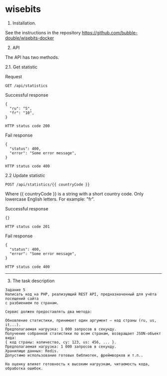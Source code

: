 # wisebits

1. Installation.

See the instructions in the repository https://github.com/bubble-double/wisebits-docker

2. API
   
The API has two methods.

2.1. Get statistic

Request
```angular2html
GET /api/statistics
```

Successful response
```angular2html
{
  "ru": "5",
  "fr": "10",
}

HTTP status code 200
```

Fail response
```angular2html
{
  "status": 400,
  "error": "Some error message",
}

HTTP status code 400
```

2.2 Update statistic
```angular2html
POST /api/statistics/{{ countryCode }}
```

Where {{ countryCode }} is a string with a short country code. Only lowercase English letters. 
For example: "fr".


Successful response
```angular2html
{}

HTTP status code 201
```

Fail response
```angular2html
{
  "status": 400,
  "error": "Some error message",
}

HTTP status code 400
```

-----------

3. The task description

```angular2html
Задание 5
Написать код на PHP, реализующий REST API, предназначенный для учёта посещений сайта 
с разбиением по странам.

Сервис должен предоставлять два метода:

Обновление статистики, принимает один аргумент – код страны (ru, us, it...).
Предполагаемая нагрузка: 1 000 запросов в секунду.
Получение собранной статистики по всем странам, возвращает JSON-объект вида:
{ код страны: количество, cy: 123, us: 456, ... }. 
Предполагаемая нагрузка: 1 000 запросов в секунду.
Хранилище данных: Redis.
Допустимо использование готовых библиотек, фреймворков и т.п..

На оценку влияет готовность к высоким нагрузкам, читаемость кода, обработка ошибок.
```
